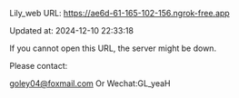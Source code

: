 Lily_web URL: https://ae6d-61-165-102-156.ngrok-free.app

Updated at: 2024-12-10 22:33:18

If you cannot open this URL, the server might be down.

Please contact: 

goley04@foxmail.com Or Wechat:GL_yeaH